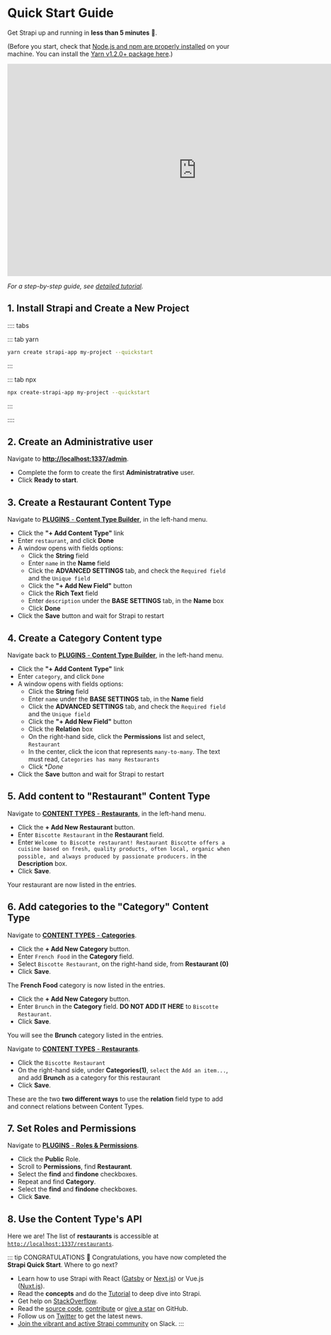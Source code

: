 # Quick Start Guide

Get Strapi up and running in **less than 5 minutes** 🚀.

(Before you start, check that [Node.js and npm are properly installed](install-requirements.md) on your machine. You can install the [Yarn v1.2.0+ package here](https://yarnpkg.com/en/).)

<div class="video-container">
<iframe width="853" height="480" src="https://www.youtube.com/embed/4m1wKzzfs-M" frameborder="0" allow="accelerometer; autoplay; encrypted-media; gyroscope; picture-in-picture" allowfullscreen></iframe>
</div>

_For a step-by-step guide, see [detailed tutorial](quick-start-tutorial.md)._



## 1. Install Strapi and Create a New Project

:::: tabs

::: tab yarn

```bash
yarn create strapi-app my-project --quickstart
```

:::

::: tab npx

```bash
npx create-strapi-app my-project --quickstart
```

:::

::::

## 2. Create an Administrative user

Navigate to [**http://localhost:1337/admin**](http://localhost:1337/admin).

- Complete the form to create the first **Administratrative** user.
- Click **Ready to start**.

## 3. Create a Restaurant Content Type

Navigate to [**PLUGINS** - **Content Type Builder**](http://localhost:1337/admin/plugins/content-type-builder), in the left-hand menu.

- Click the **"+ Add Content Type"** link
- Enter `restaurant`, and click **Done**
- A window opens with fields options:
  - Click the **String** field
  - Enter `name` in the **Name** field
  - Click the **ADVANCED SETTINGS** tab, and check the `Required field` and the `Unique field`
  - Click the **"+ Add New Field"** button
  - Click the **Rich Text** field
  - Enter `description` under the **BASE SETTINGS** tab, in the **Name** box
  - Click **Done**
- Click the **Save** button and wait for Strapi to restart

## 4. Create a Category Content type

Navigate back to [**PLUGINS** - **Content Type Builder**](http://localhost:1337/admin/plugins/content-type-builder), in the left-hand menu.

- Click the **"+ Add Content Type"** link
- Enter `category`, and click `Done`
- A window opens with fields options:
  - Click the **String** field
  - Enter `name` under the **BASE SETTINGS** tab, in the **Name** field
  - Click the **ADVANCED SETTINGS** tab, and check the `Required field` and the `Unique field`
  - Click the **"+ Add New Field"** button
  - Click the **Relation** box
  - On the right-hand side, click the **Permissions** list and select, `Restaurant`
  - In the center, click the icon that represents `many-to-many`. The text must read, `Categories has many Restaurants`
  - Click **Done*
- Click the **Save** button and wait for Strapi to restart

## 5. Add content to "Restaurant" Content Type

Navigate to [**CONTENT TYPES** - **Restaurants**](http://localhost:1337/admin/plugins/content-manager/restaurant?source=content-manager), in the left-hand menu.

- Click the **+ Add New Restaurant** button. 
- Enter `Biscotte Restaurant` in the **Restaurant** field. 
- Enter `Welcome to Biscotte restaurant! Restaurant Biscotte offers a cuisine based on fresh, quality products, often local, organic when possible, and always produced by passionate producers.` in the **Description** box.
- Click **Save**.

Your restaurant are now listed in the entries.

## 6. Add categories to the "Category" Content Type

Navigate to [**CONTENT TYPES** - **Categories**](http://localhost:1337/admin/plugins/content-manager/category?source=content-manager).

- Click the **+ Add New Category** button. 
- Enter `French Food` in the **Category** field. 
- Select `Biscotte Restaurant`, on the right-hand side, from **Restaurant (0)**
- Click **Save**.

The **French Food** category is now listed in the entries.

- Click the **+ Add New Category** button. 
- Enter `Brunch` in the **Category** field. **DO NOT ADD IT HERE** to `Biscotte Restaurant`.
- Click **Save**.

You will see the **Brunch** category listed in the entries.

Navigate to [**CONTENT TYPES** - **Restaurants**](http://localhost:1337/admin/plugins/content-manager/restaurant?source=content-manager).

- Click the `Biscotte Restaurant`
- On the right-hand side, under **Categories(1)**, `select` the `Add an item...`, and add **Brunch** as a category for this restaurant
- Click **Save**.

These are the two **two different ways** to use the **relation** field type to add and connect relations between Content Types.

## 7. Set Roles and Permissions

Navigate to [**PLUGINS** - **Roles & Permissions**](http://localhost:1337/admin/plugins/users-permissions/roles).

- Click the **Public** Role.
- Scroll to **Permissions**, find **Restaurant**. 
- Select the **find** and **findone** checkboxes.
- Repeat and find **Category**. 
- Select the **find** and **findone** checkboxes.
- Click **Save**.

## 8. Use the Content Type's API

Here we are! The list of **restaurants** is accessible at [`http://localhost:1337/restaurants`](http://localhost:1337/restaurants).

::: tip CONGRATULATIONS
👏 Congratulations, you have now completed the **Strapi Quick Start**. Where to go next?

- Learn how to use Strapi with React ([Gatsby](https://blog.strapi.io/building-a-static-website-using-gatsby-and-strapi) or [Next.js](https://blog.strapi.io/strapi-next-setup/)) or Vue.js ([Nuxt.js](https://blog.strapi.io/cooking-a-deliveroo-clone-with-nuxt-vue-js-graphql-strapi-and-stripe-setup-part-1-7/)).
- Read the **concepts** and do the [Tutorial](quick-start-tutorial.md) to deep dive into Strapi.
- Get help on [StackOverflow](https://stackoverflow.com/questions/tagged/strapi).
- Read the [source code](https://github.com/strapi/strapi), [contribute](https://github.com/strapi/strapi/blob/master/CONTRIBUTING.md) or [give a star](https://github.com/strapi/strapi) on GitHub.
- Follow us on [Twitter](https://twitter.com/strapijs) to get the latest news.
- [Join the vibrant and active Strapi community](https://slack.strapi.io) on Slack.
  :::
